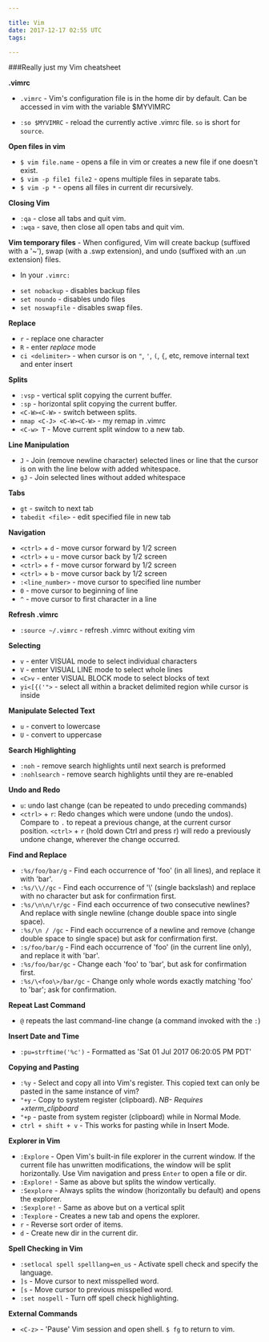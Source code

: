 ```yaml
---

title: Vim
date: 2017-12-17 02:55 UTC
tags:

---
```


###Really just my Vim cheatsheet

**.vimrc**

* `.vimrc` - Vim's configuration file is in the home dir by default. Can be accessed in vim with the variable $MYVIMRC

* `:so $MYVIMRC` - reload the currently active .vimrc file. `so` is short for `source`.


**Open files in vim**

* `$ vim file.name` - opens a file in vim or creates a new file if one doesn't exist.
* `$ vim -p file1 file2` - opens multiple files in separate tabs.
* `$ vim -p *` - opens all files in current dir recursively.


**Closing Vim**

* `:qa` - close all tabs and quit vim.
* `:wqa` - save, then close all open tabs and quit vim.


**Vim temporary files** - When configured, Vim will create backup (suffixed with a '~'), swap (with a .swp extension), and undo (suffixed with an .un extension) files.

- In your `.vimrc:`
* `set nobackup` - disables backup files
* `set noundo` - disables undo files
* `set noswapfile` - disables swap files.


**Replace**

* `r` - replace one character
* `R` - enter *replace* mode
* `ci <delimiter>` - when cursor is on `"`, `'`, `(`, `{`, etc, remove internal text and enter insert

**Splits**

* `:vsp` - vertical split copying the current buffer.
* `:sp` - horizontal split copying the current buffer.
* `<C-W><C-W>` - switch between splits.
* `nmap <C-J> <C-W><C-W>` - my remap in .vimrc
* `<C-w> T` - Move current split window to a new tab.


**Line Manipulation**

* `J` - Join (remove newline character) selected lines or line that the cursor is on with the line below *with* added whitespace.
* `gJ` - Join selected lines without added whitespace


**Tabs**

* `gt` - switch to next tab
* `tabedit <file>` - edit specified file in new tab

**Navigation**

* `<ctrl>` + `d` - move cursor forward by 1/2 screen
* `<ctrl>` + `u` - move cursor back by 1/2 screen
* `<ctrl>` + `f` - move cursor forward by 1/2 screen
* `<ctrl>` + `b` - move cursor back by 1/2 screen
* `:<line_number>` - move cursor to specified line number
* `0` - move cursor to beginning of line
* `^` - move cursor to first character in a line


**Refresh .vimrc**

* `:source ~/.vimrc` - refresh .vimrc without exiting vim


**Selecting**

* `v` - enter VISUAL mode to select individual characters
* `V` - enter VISUAL LINE mode to select whole lines
* `<C>v` - enter VISUAL BLOCK mode to select blocks of text
* `yi<[{('">` - select all within a bracket delimited region while cursor is inside


**Manipulate Selected Text**

* `u` - convert to lowercase
* `U` - convert to uppercase


**Search Highlighting**

* `:noh` - remove search highlights until next search is preformed
* `:nohlsearch` - remove search highlights until they are re-enabled


**Undo and Redo**

* `u`: undo last change (can be repeated to undo preceding commands)
* `<ctrl>` + `r`: Redo changes which were undone (undo the undos). Compare to `.` to repeat a previous change, at the current cursor position. `<ctrl>` + `r` (hold down Ctrl and press r) will redo a previously undone change, wherever the change occurred.


**Find and Replace**

* `:%s/foo/bar/g` - Find each occurrence of 'foo' (in all lines), and replace it with 'bar'.
* `:%s/\\//gc` - Find each occurrence of '\\' (single backslash) and replace with no character but ask for confirmation first.
* `:%s/\n\n/\r/gc` - Find each occurrence of two consecutive newlines? And replace with single newline (change double space into single space).
* `:%s/\n / /gc` - Find each occurrence of a newline and remove (change double space to single space) but ask for confirmation first.
* `:s/foo/bar/g` - Find each occurrence of 'foo' (in the current line only), and replace it with 'bar'.
* `:%s/foo/bar/gc` - Change each 'foo' to 'bar', but ask for confirmation first.
* `:%s/\<foo\>/bar/gc` - Change only whole words exactly matching 'foo' to 'bar'; ask for confirmation.


**Repeat Last Command**

* `@` repeats the last command-line change (a command invoked with the `:`)


**Insert Date and Time**

* `:pu=strftime('%c')` - Formatted as 'Sat 01 Jul 2017 06:20:05 PM PDT'


**Copying and Pasting**

* `:%y` - Select and copy all into Vim's register. This copied text can only be pasted in the same instance of vim?
* `"+y` - Copy to system register (clipboard). *NB- Requires +xterm_clipboard*
* `"+p` - paste from system register (clipboard) while in Normal Mode.
* `ctrl + shift + v` - This works for pasting while in Insert Mode.

**Explorer in Vim**

* `:Explore` - Open Vim's built-in file explorer in the current window. If the current file has unwritten modifications, the window will be split horizontally. Use Vim navigation and press `Enter` to open a file or dir.
* `:Explore!` - Same as above but splits the window vertically.
* `:Sexplore` - Always splits the window (horizontally bu default) and opens the explorer.
* `:Sexplore!` - Same as above but on a vertical split
* `:Texplore` - Creates a new tab and opens the explorer.
* `r` - Reverse sort order of items.
* `d` - Create new dir in the current dir.

**Spell Checking in Vim**

* `:setlocal spell spelllang=en_us` - Activate spell check and specify the language.
* `]s` - Move cursor to next misspelled word.
* `[s` - Move cursor to previous misspelled word.
* `:set nospell` - Turn off spell check highlighting.

**External Commands**

* `<C-z>` - 'Pause' Vim session and open shell. `$ fg` to return to vim.
